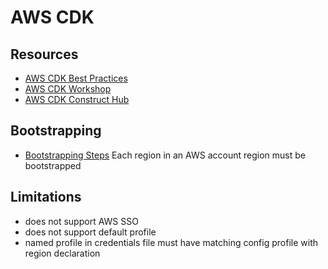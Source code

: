# AWS CDK

## Resources

- [AWS CDK Best Practices](https://docs.aws.amazon.com/cdk/v2/guide/best-practices.html)
- [AWS CDK Workshop](https://cdkworkshop.com/)
- [AWS CDK Construct Hub](https://constructs.dev/)

## Bootstrapping
- [Bootstrapping Steps](https://docs.aws.amazon.com/cdk/v2/guide/getting_started.html#getting_started_bootstrap)
Each region in an AWS account region must be bootstrapped

## Limitations
- does not support AWS SSO
- does not support default profile
- named profile in credentials file must have matching config profile with region declaration